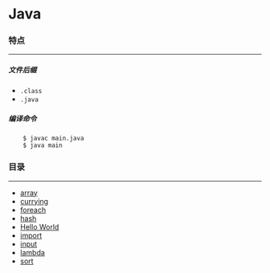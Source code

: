 Java
===

### 特点
---
##### 文件后缀
* `.class`
* `.java`

##### 编译命令
```
	$ javac main.java
	$ java main
```

### 目录
---
* [array](https://github.com/PFei-He/Language-Study-Note/tree/master/Java/array)
* [currying](https://github.com/PFei-He/Language-Study-Note/tree/master/Java/currying)
* [foreach](https://github.com/PFei-He/Language-Study-Note/tree/master/Java/foreach)
* [hash](https://github.com/PFei-He/Language-Study-Note/tree/master/Java/hash)
* [Hello World](https://github.com/PFei-He/Language-Study-Note/tree/master/Java/Hello%20World)
* [import](https://github.com/PFei-He/Language-Study-Note/tree/master/Java/import)
* [input](https://github.com/PFei-He/Language-Study-Note/tree/master/Java/input)
* [lambda](https://github.com/PFei-He/Language-Study-Note/tree/master/Java/lambda%20-%20interface)
* [sort](https://github.com/PFei-He/Language-Study-Note/tree/master/Java/sort)
